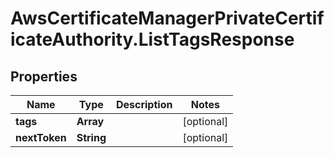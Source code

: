 # AwsCertificateManagerPrivateCertificateAuthority.ListTagsResponse

## Properties

Name | Type | Description | Notes
------------ | ------------- | ------------- | -------------
**tags** | **Array** |  | [optional] 
**nextToken** | **String** |  | [optional] 


